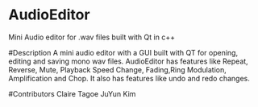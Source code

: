# AudioEditor
Mini Audio editor for .wav files built with Qt in c++

#Description
A mini audio editor with a GUI built with QT for opening, editing and saving mono wav files. AudioEditor has features like Repeat, Reverse, Mute, Playback Speed Change,
Fading,Ring Modulation, Amplification and Chop. It also has features like undo and redo changes.

#Contributors
Claire Tagoe
JuYun Kim
